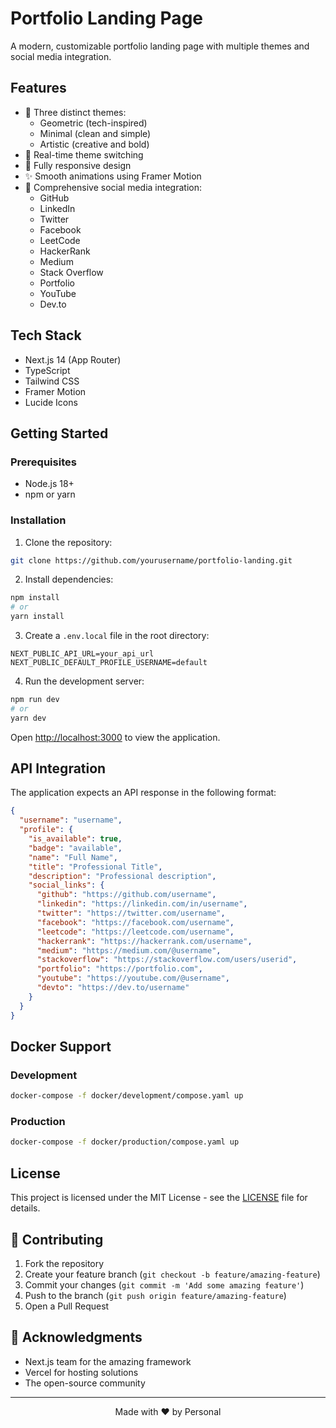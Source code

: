 # Portfolio Landing Page

A modern, customizable portfolio landing page with multiple themes and social media integration.

## Features

- 🎨 Three distinct themes:
  - Geometric (tech-inspired)
  - Minimal (clean and simple)
  - Artistic (creative and bold)
- 🔄 Real-time theme switching
- 📱 Fully responsive design
- ✨ Smooth animations using Framer Motion
- 🔗 Comprehensive social media integration:
  - GitHub
  - LinkedIn
  - Twitter
  - Facebook
  - LeetCode
  - HackerRank
  - Medium
  - Stack Overflow
  - Portfolio
  - YouTube
  - Dev.to

## Tech Stack

- Next.js 14 (App Router)
- TypeScript
- Tailwind CSS
- Framer Motion
- Lucide Icons

## Getting Started

### Prerequisites

- Node.js 18+
- npm or yarn

### Installation

1. Clone the repository:

```bash
git clone https://github.com/yourusername/portfolio-landing.git
```

2. Install dependencies:

```bash
npm install
# or
yarn install
```

3. Create a `.env.local` file in the root directory:

```env
NEXT_PUBLIC_API_URL=your_api_url
NEXT_PUBLIC_DEFAULT_PROFILE_USERNAME=default
```

4. Run the development server:

```bash
npm run dev
# or
yarn dev
```

Open [http://localhost:3000](http://localhost:3000) to view the application.

## API Integration

The application expects an API response in the following format:

```json
{
  "username": "username",
  "profile": {
    "is_available": true,
    "badge": "available",
    "name": "Full Name",
    "title": "Professional Title",
    "description": "Professional description",
    "social_links": {
      "github": "https://github.com/username",
      "linkedin": "https://linkedin.com/in/username",
      "twitter": "https://twitter.com/username",
      "facebook": "https://facebook.com/username",
      "leetcode": "https://leetcode.com/username",
      "hackerrank": "https://hackerrank.com/username",
      "medium": "https://medium.com/@username",
      "stackoverflow": "https://stackoverflow.com/users/userid",
      "portfolio": "https://portfolio.com",
      "youtube": "https://youtube.com/@username",
      "devto": "https://dev.to/username"
    }
  }
}
```

## Docker Support

### Development

```bash
docker-compose -f docker/development/compose.yaml up
```

### Production

```bash
docker-compose -f docker/production/compose.yaml up
```

## License

This project is licensed under the MIT License - see the [LICENSE](LICENSE) file for details.

## 🤝 Contributing

1. Fork the repository
2. Create your feature branch (`git checkout -b feature/amazing-feature`)
3. Commit your changes (`git commit -m 'Add some amazing feature'`)
4. Push to the branch (`git push origin feature/amazing-feature`)
5. Open a Pull Request

## 🙏 Acknowledgments

- Next.js team for the amazing framework
- Vercel for hosting solutions
- The open-source community

---

<p align="center">
Made with ❤️ by Personal
</p>
